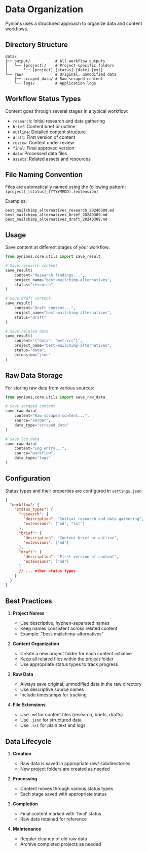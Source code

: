 # Data Organization

Pynions uses a structured approach to organize data and content workflows.

## Directory Structure

```
data/
├── output/           # All workflow outputs
│   └── [project]/    # Project-specific folders
│       └── [project]_[status]_[date].[ext]
└── raw/              # Original, unmodified data
    ├── scraped_data/ # Raw scraped content
    └── logs/         # Application logs
```

## Workflow Status Types

Content goes through several stages in a typical workflow:

- `research`: Initial research and data gathering
- `brief`: Content brief or outline
- `outline`: Detailed content structure
- `draft`: First version of content
- `review`: Content under review
- `final`: Final approved version
- `data`: Processed data files
- `assets`: Related assets and resources

## File Naming Convention

Files are automatically named using the following pattern:
`[project]_[status]_[YYYYMMDD].[extension]`

Examples:

```
best_mailchimp_alternatives_research_20240309.md
best_mailchimp_alternatives_brief_20240309.md
best_mailchimp_alternatives_draft_20240309.md
```

## Usage

Save content at different stages of your workflow:

```python
from pynions.core.utils import save_result

# Save research content
save_result(
    content="Research findings...",
    project_name="best-mailchimp-alternatives",
    status="research"
)

# Save draft content
save_result(
    content="Draft content...",
    project_name="best-mailchimp-alternatives",
    status="draft"
)

# Save related data
save_result(
    content='{"data": "metrics"}',
    project_name="best-mailchimp-alternatives",
    status="data",
    extension="json"
)
```

## Raw Data Storage

For storing raw data from various sources:

```python
from pynions.core.utils import save_raw_data

# Save scraped content
save_raw_data(
    content="Raw scraped content...",
    source="serper",
    data_type="scraped_data"
)

# Save log data
save_raw_data(
    content="Log entry...",
    source="workflow",
    data_type="logs"
)
```

## Configuration

Status types and their properties are configured in `settings.json`:

```json
{
  "workflow": {
    "status_types": {
      "research": {
        "description": "Initial research and data gathering",
        "extensions": ["md", "txt"]
      },
      "brief": {
        "description": "Content brief or outline",
        "extensions": ["md"]
      },
      "draft": {
        "description": "First version of content",
        "extensions": ["md"]
      }
      // ... other status types
    }
  }
}
```

## Best Practices

1. **Project Names**

   - Use descriptive, hyphen-separated names
   - Keep names consistent across related content
   - Example: "best-mailchimp-alternatives"

2. **Content Organization**

   - Create a new project folder for each content initiative
   - Keep all related files within the project folder
   - Use appropriate status types to track progress

3. **Raw Data**

   - Always save original, unmodified data in the raw directory
   - Use descriptive source names
   - Include timestamps for tracking

4. **File Extensions**
   - Use `.md` for content files (research, briefs, drafts)
   - Use `.json` for structured data
   - Use `.txt` for plain text and logs

## Data Lifecycle

1. **Creation**

   - Raw data is saved in appropriate raw/ subdirectories
   - New project folders are created as needed

2. **Processing**

   - Content moves through various status types
   - Each stage saved with appropriate status

3. **Completion**

   - Final content marked with 'final' status
   - Raw data retained for reference

4. **Maintenance**
   - Regular cleanup of old raw data
   - Archive completed projects as needed
